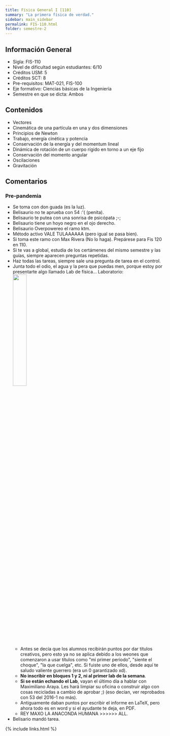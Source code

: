 ```yaml
---
title: Física General I [110]
summary: "La primera física de verdad."
sidebar: main_sidebar
permalink: FIS-110.html
folder: semestre-2
---
```


## Información General

- Sigla: FIS-110
- Nivel de dificultad según estudiantes: 6/10
- Créditos USM: 5
- Créditos SCT: 8
- Pre-requisitos: MAT-021, FIS-100
- Eje formativo: Ciencias básicas de la Ingeniería
- Semestre en que se dicta: Ambos

## Contenidos

- Vectores
- Cinemática de una partícula en una y dos dimensiones
- Principios de Newton
- Trabajo, energía cinética y potencia
- Conservación de la energía y del momentum lineal
- Dinámica de rotación de un cuerpo rígido en torno a un eje fijo
- Conservación del momento angular
- Oscilaciones
- Gravitación

## Comentarios

### Pre-pandemia

- Se toma con don guada (es la luz).
- Belisaurio no te aprueba con 54 :'( (penita).
- Belisaurio te putea con una sonrisa de psicópata ;-;
- Belisaurio tiene un hoyo negro en el ojo derecho.
- Belisaurio Overpowereo el ramo ktm.
- Método activo VALE TULAAAAAA (pero igual se pasa bien).
- Si toma este ramo con Max Rivera (No lo haga). Prepárese para Fis 120 en 110.
- Si te vas a global, estudia de los certámenes del mismo semestre y las guías, siempre aparecen preguntas repetidas.
- Haz todas las tareas, siempre sale una pregunta de tarea en el control.
- Junta todo el odio, el agua y la pera que puedas men, porque estoy por presentarte algo llamado Lab de física...
Laboratorio:
    <img id="right-img" src="{{ site.baseurl }}/images/semestre-2/fis_110.jpg" width="30%">
  - Antes se decía que los alumnos recibirán puntos por dar títulos creativos, pero esto ya no se aplica debido a los weones que comenzaron a usar títulos como "mi primer periodo", "siente el choque", "la que cuelga", etc. Si fuiste uno de ellos, desde aquí te saludo valiente guerrero (era un 0 garantizado xd).
  - **No inscribir en bloques 1 y 2, ni al primer lab de la semana**.
  - **Si se están echando el Lab**, vayan el último día a hablar con Maximiliano Araya. Les hará limpiar su oficina o construir algo con cosas recicladas a cambio de aprobar ;) (eso decían, ver reprobados con 53 del 2016-1 no más).
  - Antiguamente daban puntos por escribir el informe en LaTeX, pero ahora todo es en word y si el ayudante te deja, en PDF.
  - REY MAXO LA ANACONDA HUMANA \>\>\>\>\>\> ALL.
- Belisario mandó tarea.

{% include links.html %}
